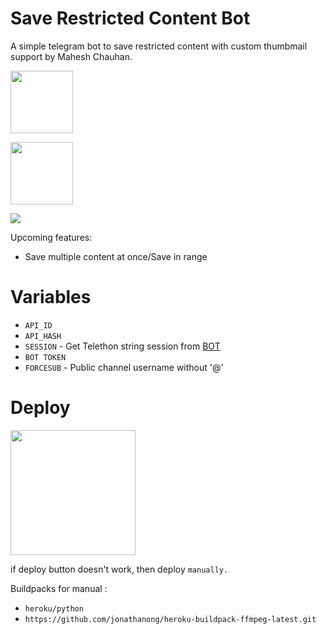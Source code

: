 # Save Restricted Content Bot

A simple telegram bot to save restricted content with custom thumbmail support by Mahesh Chauhan.

<p><a href="https://t.me/MaheshChauhan"> <img src="https://img.shields.io/badge/Telegram-blue?style=for-the-badge&logo=telegram&logoColor=white" width="100""/></a></p>

<p><a href="https://t.me/TeamDrone"> <img src="https://img.shields.io/badge/Support-blueviolet?style=for-the-badge&logo=telegram&logoColor=white" width="100""/></a></p>

<p align="left"><a href="https://github.com/vasusen-code/saverestrictedcontentbot"><img src="https://github-readme-stats.vercel.app/api/pin?username=vasusen-code&show_icons=true&theme=midnight&hide_border=true&repo=saverestrictedcontentbot"></a></p>
  
Upcoming features:
- Save multiple content at once/Save in range

# Variables

- `API_ID`
- `API_HASH`
- `SESSION` - Get Telethon string session from [BOT](https://t.me/SessionStringGeneratorZBot) 
- `BOT TOKEN` 
- `FORCESUB` - Public channel username without '@'
  
# Deploy
<p><a href="https://heroku.com/deploy"> <img src="https://img.shields.io/badge/Deploy%20To%20Heroku-white?style=for-the-badge&logo=heroku&logoColor=blue" width="200""/></a></p>

if deploy button doesn't work, then deploy `manually.`

Buildpacks for manual :

- `heroku/python`
- `https://github.com/jonathanong/heroku-buildpack-ffmpeg-latest.git`
